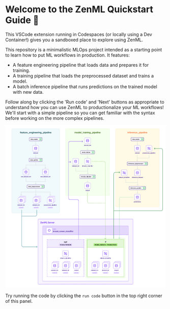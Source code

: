 # Welcome to the ZenML Quickstart Guide 👋

This VSCode extension running in Codespaces (or locally using a Dev Container!) gives you a sandboxed place to explore using ZenML.

This repository is a minimalistic MLOps project intended as a starting point to learn how to put ML workflows in production. It features:

- A feature engineering pipeline that loads data and prepares it for training.
- A training pipeline that loads the preprocessed dataset and trains a model.
- A batch inference pipeline that runs predictions on the trained model with new data.

Follow along by clicking the 'Run code' and 'Next' buttons as appropriate to
understand how you can use ZenML to productionalize your ML workflows! We'll
start with a simple pipeline so you can get familiar with the syntax before
working on the more complex pipelines.

![Pipeline Overview](/zenmlQuickstart/assets/pipeline_overview.png)

Try running the code by clicking the `run code` button in the top right corner of this panel.
